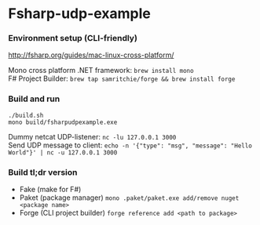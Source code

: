 # Fsharp-udp-example

### Environment setup (CLI-friendly)
http://fsharp.org/guides/mac-linux-cross-platform/

Mono cross platform .NET framework: `brew install mono`</br>
F# Project Builder: `brew tap samritchie/forge && brew install forge`

### Build and run
```
./build.sh
mono build/fsharpudpexample.exe
```

Dummy netcat UDP-listener: `nc -lu 127.0.0.1 3000`<br/>
Send UDP message to client: `echo -n '{"type": "msg", "message": "Hello World"}' | nc -u 127.0.0.1 3000`

### Build tl;dr version
- Fake (make for F#)
- Paket (package manager) `mono .paket/paket.exe add/remove nuget <package name>`
- Forge (CLI project builder) `forge reference add <path to package>`
